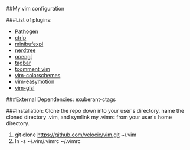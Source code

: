 ##My vim configuration

###List of plugins:
- [Pathogen](https://github.com/tpope/vim-pathogen.git)
- [ctrlp](https://github.com/kien/ctrlp.vim.git)
- [minibufexpl](https://github.com/fholgado/minibufexpl.vim.git)
- [nerdtree](https://github.com/scrooloose/nerdtree.git)
- [opengl](https://github.com/beyondmarc/opengl.vim.git)
- [tagbar](http://majutsushi.github.io/tagbar/)
- [tcomment_vim](https://github.com/tomtom/tcomment_vim)
- [vim-colorschemes](https://github.com/flazz/vim-colorschemes.git)
- [vim-easymotion](https://github.com/Lokaltog/vim-easymotion.git)
- [vim-glsl](https://github.com/tikhomirov/vim-glsl.git)

###External Dependencies:
exuberant-ctags

###Installation:
Clone the repo down into your user's directory, name the cloned directory .vim, and symlink my .vimrc from your user's home directory.

1. git clone https://github.com/velocic/vim.git ~/.vim
2. ln -s ~/.vim/.vimrc ~/.vimrc
